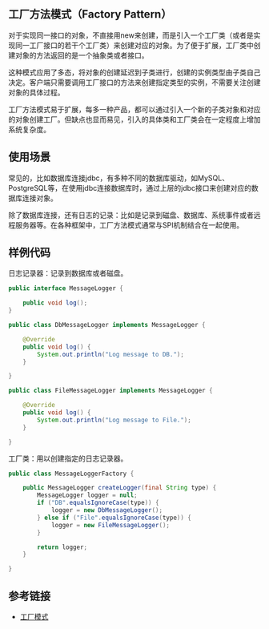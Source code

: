 <!--
date: 2021-12-08T22:34:12+08:00
lastmod: 2021-12-08T22:34:12+08:00
-->
## 工厂方法模式（Factory Pattern）

对于实现同一接口的对象，不直接用new来创建，而是引入一个工厂类（或者是实现同一工厂接口的若干个工厂类）来创建对应的对象。为了便于扩展，工厂类中创建对象的方法返回的是一个抽象类或者接口。

这种模式应用了多态，将对象的创建延迟到子类进行，创建的实例类型由子类自己决定。客户端只需要调用工厂接口的方法来创建指定类型的实例，不需要关注创建对象的具体过程。

工厂方法模式易于扩展，每多一种产品，都可以通过引入一个新的子类对象和对应的对象创建工厂。但缺点也显而易见，引入的具体类和工厂类会在一定程度上增加系统复杂度。

## 使用场景

常见的，比如数据库连接jdbc，有多种不同的数据库驱动，如MySQL、PostgreSQL等，在使用jdbc连接数据库时，通过上层的jdbc接口来创建对应的数据库连接对象。

除了数据库连接，还有日志的记录：比如是记录到磁盘、数据库、系统事件或者远程服务器等。在各种框架中，工厂方法模式通常与SPI机制结合在一起使用。

## 样例代码

日志记录器：记录到数据库或者磁盘。

```java
public interface MessageLogger {

    public void log();
}

public class DbMessageLogger implements MessageLogger {

    @Override
    public void log() {
        System.out.println("Log message to DB.");
    }

}

public class FileMessageLogger implements MessageLogger {

    @Override
    public void log() {
        System.out.println("Log message to File.");
    }

}
```

工厂类：用以创建指定的日志记录器。

```java
public class MessageLoggerFactory {

    public MessageLogger createLogger(final String type) {
        MessageLogger logger = null;
        if ("DB".equalsIgnoreCase(type)) {
            logger = new DbMessageLogger();
        } else if ("File".equalsIgnoreCase(type)) {
            logger = new FileMessageLogger();
        }

        return logger;
    }

}
```

## 参考链接

* [工厂模式](https://www.runoob.com/design-pattern/factory-pattern.html)